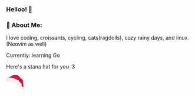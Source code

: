 ### Helloo! 👋

### 💫 About Me:

I love coding, croissants, cycling, cats(ragdolls), cozy rainy days, and linux. (Neovim as well)

Currently: learning Go

Here's a stana hat for you :3

![santa hat](./santa_hat.png)
